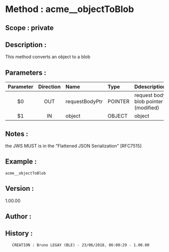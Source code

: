 ﻿# **Method :** acme__objectToBlob## **Scope :** private## **Description :** This method converts an object to a blob## **Parameters :** | Parameter | Direction | Name | Type | Ddescription | |:----:|:----:|:----|:----|:----| | $0 | OUT | requestBodyPtr | POINTER | request body blob pointer (modified) | | $1 | IN | object | OBJECT | object | ## **Notes :** the JWS MUST is in the "Flattened JSON Serialization" [RFC7515]## **Example :** ```acme__objectToBlob```## **Version :** 1.00.00## **Author :** ## **History :**         CREATION : Bruno LEGAY (BLE) - 23/06/2018, 06:00:29 - 1.00.00